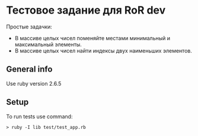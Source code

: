# Тестовое задание для RoR dev

Простые задачки:
* В массиве целых чисел поменяйте местами минимальный и максимальный элементы.
* В массиве целых чисел найти индексы двух наименьших элементов.


## General info
Use ruby version 2.6.5

## Setup
To run tests use command:

```
> ruby -I lib test/test_app.rb
```